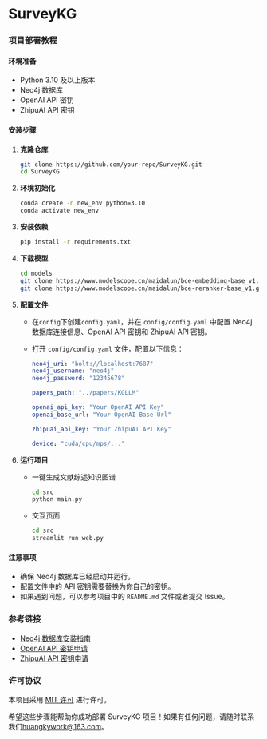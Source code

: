 # SurveyKG

### 项目部署教程

#### 环境准备

- Python 3.10 及以上版本
- Neo4j 数据库
- OpenAI API 密钥
- ZhipuAI API 密钥

#### 安装步骤

1. **克隆仓库**
   ```bash
   git clone https://github.com/your-repo/SurveyKG.git
   cd SurveyKG
   ```

2. **环境初始化**
    ```bash
    conda create -n new_env python=3.10
    conda activate new_env
    ```

3. **安装依赖**
   ```bash
   pip install -r requirements.txt
   ```

4. **下载模型**
    ```bash
    cd models
    git clone https://www.modelscope.cn/maidalun/bce-embedding-base_v1.git
    git clone https://www.modelscope.cn/maidalun/bce-reranker-base_v1.git
    ```

5. **配置文件**
   - 在`config`下创建`config.yaml`，并在 `config/config.yaml` 中配置 Neo4j 数据库连接信息、OpenAI API 密钥和 ZhipuAI API 密钥。

   - 打开 `config/config.yaml` 文件，配置以下信息：
     ```yaml
     neo4j_uri: "bolt://localhost:7687"
     neo4j_username: "neo4j"
     neo4j_password: "12345678"

     papers_path: "../papers/KGLLM"

     openai_api_key: "Your OpenAI API Key"
     openai_base_url: "Your OpenAI Base Url"

     zhipuai_api_key: "Your ZhipuAI API Key"

     device: "cuda/cpu/mps/..."
     ```

6. **运行项目**
    - 一键生成文献综述知识图谱
        ```bash
        cd src
        python main.py
        ```
    
    - 交互页面
        ```bash
        cd src
        streamlit run web.py
        ```

#### 注意事项

- 确保 Neo4j 数据库已经启动并运行。
- 配置文件中的 API 密钥需要替换为你自己的密钥。
- 如果遇到问题，可以参考项目中的 `README.md` 文件或者提交 Issue。

### 参考链接

- [Neo4j 数据库安装指南](https://neo4j.com/docs/operations-manual/current/installation/)
- [OpenAI API 密钥申请](https://beta.openai.com/docs/developer-quickstart/your-api-keys)
- [ZhipuAI API 密钥申请](https://open.bigmodel.cn/dev/account)

### 许可协议

本项目采用 [MIT 许可](LICENSE) 进行许可。

希望这些步骤能帮助你成功部署 SurveyKG 项目！如果有任何问题，请随时联系我们[huangkywork@163.com](mailto:huangkywork@163.com)。